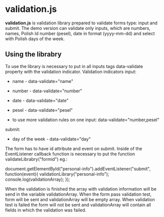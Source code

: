 validation.js
===================
__validation.js__ is validation library prepared to validate forms type: input and submit.
The demo version can validate only inputs, which are numbers, names, Polish Id number (pesel), date in format (yyyy-mm-dd) and select with Polish days of the week.

Using the librabry
--------------------
To use the library is necessary to put in all inputs tags data-validate property with the validation indicator.
Validation indicators
input:
-  name - data-validate="name"
-  number - data-validate="number"
-  date - data-validate="date"
-  pesel - data-validate="pesel"

- to use more validation rules on one input:
  data-validate="number,pesel"

submit:
- day of the week - data-validate="day"

The form has to have id attribute and event on submit. Inside of the EventListener callback function is necessary to put the function validateLibrabry("formid") eg.:

document.getElementById("personal-info").addEventListener("submit", function(event){
  validationLibrary("personal-info");
  console.log(validationArray);
});

When the validation is finished the array with validation information will be send in the variable validationArray. When the form pass validation test, form will be sent and validationArray will be empty array. When validation test is failed the form will not be sent and validationArray will contain all  fields in which the validation was failed.
